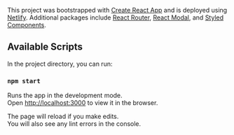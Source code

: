 This project was bootstrapped with [Create React App](https://github.com/facebook/create-react-app) and is deployed using [Netlify](https://elegant-colden-42711a.netlify.app/). Additional packages include [React Router](https://www.npmjs.com/package/react-router-dom), [React Modal](https://github.com/reactjs/react-modal), and [Styled Components](https://styled-components.com/).

## Available Scripts

In the project directory, you can run:

### `npm start`

Runs the app in the development mode.<br />
Open [http://localhost:3000](http://localhost:3000) to view it in the browser.

The page will reload if you make edits.<br />
You will also see any lint errors in the console.
